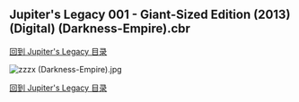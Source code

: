 ## Jupiter's Legacy 001 - Giant-Sized Edition (2013) (Digital) (Darkness-Empire).cbr


[回到 Jupiter's Legacy 目录](https://github.com/alicewish/markdown/blob/master/series/Jupiters-Legacy.md)


![zzzx (Darkness-Empire).jpg](https://wx1.sinaimg.cn/large/6a9fdecagy1fqj28oiaf8j20zk1c07wh.jpg)

[回到 Jupiter's Legacy 目录](https://github.com/alicewish/markdown/blob/master/series/Jupiters-Legacy.md)

